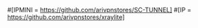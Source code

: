 #[IPMINI = https://github.com/arivpnstores/SC-TUNNEL]
#[IP = https://github.com/arivpnstores/xraylite]

